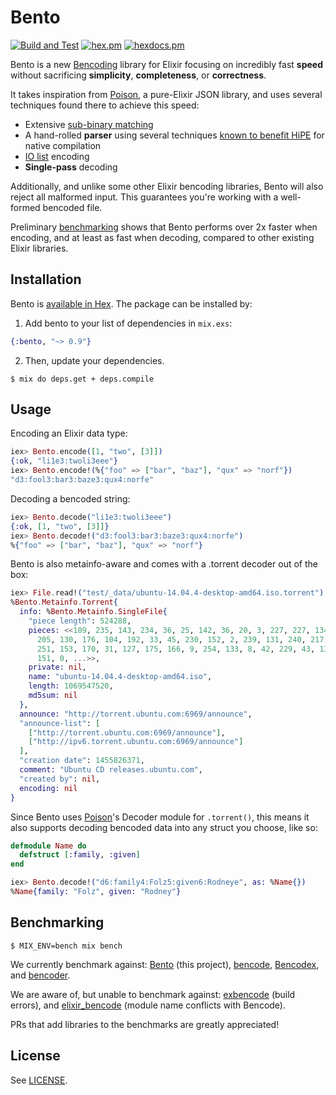 # Bento

[![Build and Test](https://github.com/folz/bento/actions/workflows/build-test.yml/badge.svg)](https://github.com/folz/bento/actions/workflows/build-test.yml)
[![hex.pm](https://img.shields.io/hexpm/v/bento.svg)](https://hex.pm/packages/bento)
[![hexdocs.pm](https://img.shields.io/badge/hex-docs-4B275F)](https://hexdocs.pm/bento/api-reference.html)

Bento is a new [Bencoding](https://en.wikipedia.org/wiki/Bencode) library for Elixir focusing on incredibly fast **speed**
without sacrificing **simplicity**, **completeness**, or **correctness**.

It takes inspiration from [Poison](https://github.com/devinus/poison), a
pure-Elixir JSON library, and uses several techniques found there to achieve this speed:

- Extensive [sub-binary matching](http://erlang.org/euc/07/papers/1700Gustafsson.pdf)
- A hand-rolled **parser** using several techniques [known to benefit HiPE](http://erlang.org/workshop/2003/paper/p36-sagonas.pdf)
  for native compilation
- [IO list](http://jlouisramblings.blogspot.com/2013/07/problematic-traits-in-erlang.html)
  encoding
- **Single-pass** decoding

Additionally, and unlike some other Elixir bencoding libraries, Bento will also reject all malformed input. This guarantees you're working with a well-formed bencoded file.

Preliminary [benchmarking](#benchmarking) shows that Bento performs over 2x faster when encoding, and at least as fast when decoding, compared to other existing Elixir libraries.

## Installation

Bento is [available in Hex](https://hex.pm/packages/bento). The package can be installed by:

1. Add bento to your list of dependencies in `mix.exs`:

```elixir
{:bento, "~> 0.9"}
```

2. Then, update your dependencies.

```shell
$ mix do deps.get + deps.compile
```

## Usage

Encoding an Elixir data type:

```elixir
iex> Bento.encode([1, "two", [3]])
{:ok, "li1e3:twoli3eee"}
iex> Bento.encode!(%{"foo" => ["bar", "baz"], "qux" => "norf"})
"d3:fool3:bar3:baze3:qux4:norfe"
```

Decoding a bencoded string:

```elixir
iex> Bento.decode("li1e3:twoli3eee")
{:ok, [1, "two", [3]]}
iex> Bento.decode!("d3:fool3:bar3:baze3:qux4:norfe")
%{"foo" => ["bar", "baz"], "qux" => "norf"}
```

Bento is also metainfo-aware and comes with a .torrent decoder out of the box:

```elixir
iex> File.read!("test/_data/ubuntu-14.04.4-desktop-amd64.iso.torrent") |> Bento.torrent!()
%Bento.Metainfo.Torrent{
  info: %Bento.Metainfo.SingleFile{
    "piece length": 524288,
    pieces: <<109, 235, 143, 234, 36, 25, 142, 36, 20, 3, 227, 227, 134, 136,
      205, 130, 176, 104, 192, 33, 45, 230, 152, 2, 239, 131, 240, 217, 180,
      251, 153, 170, 31, 127, 175, 166, 9, 254, 133, 8, 42, 229, 43, 139, 86,
      151, 0, ...>>,
    private: nil,
    name: "ubuntu-14.04.4-desktop-amd64.iso",
    length: 1069547520,
    md5sum: nil
  },
  announce: "http://torrent.ubuntu.com:6969/announce",
  "announce-list": [
    ["http://torrent.ubuntu.com:6969/announce"],
    ["http://ipv6.torrent.ubuntu.com:6969/announce"]
  ],
  "creation date": 1455826371,
  comment: "Ubuntu CD releases.ubuntu.com",
  "created by": nil,
  encoding: nil
}
```

Since Bento uses [Poison](https://hex.pm/packages/poison)'s Decoder module for `.torrent()`, this means it also supports decoding bencoded data into any struct you choose, like so:

```elixir
defmodule Name do
  defstruct [:family, :given]
end

iex> Bento.decode!("d6:family4:Folz5:given6:Rodneye", as: %Name{})
%Name{family: "Folz", given: "Rodney"}
```

## Benchmarking

```shell
$ MIX_ENV=bench mix bench
```

We currently benchmark against: [Bento](https://github.com/folz/bento) (this project), [bencode](https://github.com/gausby/bencode), [Bencodex](https://github.com/patrickgombert/Bencodex), and [bencoder](https://github.com/alehander42/bencoder).

We are aware of, but unable to benchmark against: [exbencode](https://github.com/antifuchs/exbencode) (build errors), and [elixir_bencode](https://github.com/AntonFagerberg/elixir_bencode) (module name conflicts with Bencode).

PRs that add libraries to the benchmarks are greatly appreciated!

## License

See [LICENSE](LICENSE).
